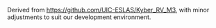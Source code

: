 Derived from https://github.com/UIC-ESLAS/Kyber_RV_M3, with minor adjustments to suit our development environment.